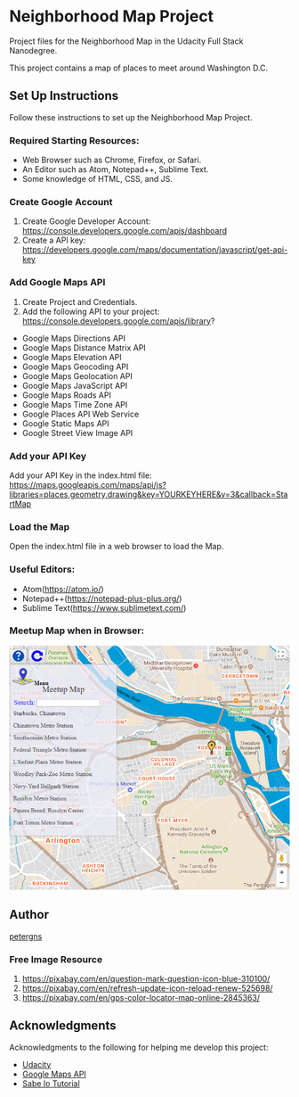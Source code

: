 Neighborhood Map Project
====================
Project files for the Neighborhood Map in the Udacity Full Stack Nanodegree.

This project contains a map of places to meet around Washington D.C.

## Set Up Instructions

Follow these instructions to set up the Neighborhood Map Project.

### Required Starting Resources:
* Web Browser such as Chrome, Firefox, or Safari.
* An Editor such as Atom, Notepad++, Sublime Text.
* Some knowledge of HTML, CSS, and JS.

### Create Google Account

1. Create Google Developer Account: https://console.developers.google.com/apis/dashboard
2. Create a API key: https://developers.google.com/maps/documentation/javascript/get-api-key

### Add Google Maps API
1. Create Project and Credentials.
2. Add the following API to your project: https://console.developers.google.com/apis/library?
* Google Maps Directions API
* Google Maps Distance Matrix API
* Google Maps Elevation API
* Google Maps Geocoding API
* Google Maps Geolocation API
* Google Maps JavaScript API
* Google Maps Roads API
* Google Maps Time Zone API
* Google Places API Web Service
* Google Static Maps API
* Google Street View Image API

### Add your API Key
Add your API Key in the index.html file:
https://maps.googleapis.com/maps/api/js?libraries=places,geometry,drawing&key=YOURKEYHERE&v=3&callback=StartMap

### Load the Map
Open the index.html file in a web browser to load the Map.

### Useful Editors:
* Atom(https://atom.io/)
* Notepad++(https://notepad-plus-plus.org/)
* Sublime Text(https://www.sublimetext.com/)

### Meetup Map when in Browser:
![Image of Output](https://raw.githubusercontent.com/petergns/neighborhood-map-project/master/img/map-example-1.PNG)

## Author
[petergns](https://github.com/petergns)

### Free Image Resource
1. https://pixabay.com/en/question-mark-question-icon-blue-310100/
2. https://pixabay.com/en/refresh-update-icon-reload-renew-525698/
3. https://pixabay.com/en/gps-color-locator-map-online-2845363/

## Acknowledgments
Acknowledgments to the following for helping me develop this project:
* [Udacity](https://www.udacity.com/)
* [Google Maps API](https://developers.google.com/maps/documentation/javascript/)
* [Sabe Io Tutorial](https://sabe.io/tutorials/how-to-create-modal-popup-box)
